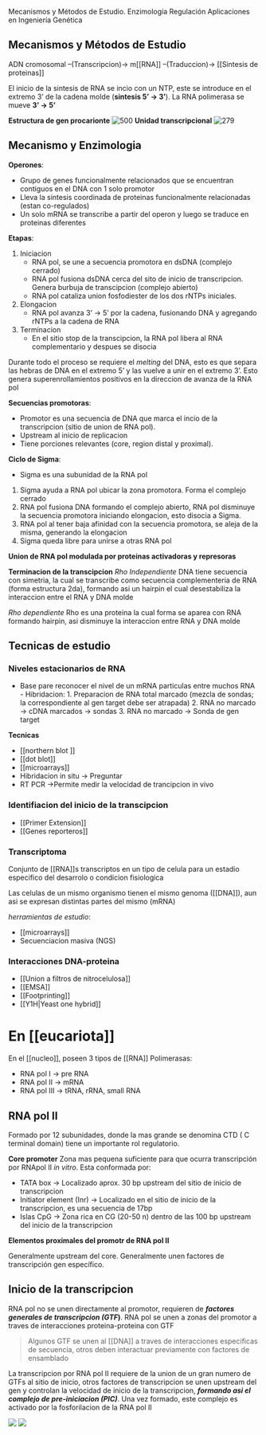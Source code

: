 Mecanismos y Métodos de Estudio. 
Enzimología
Regulación
Aplicaciones en Ingeniería Genética

## Mecanismos y Métodos de Estudio 
ADN cromosomal –(Transcripcion)→ m[[RNA]] –(Traduccion)→ [[Sintesis de proteinas]]

El inicio de la sintesis de RNA se incio con un NTP, este se introduce en el extremo 3’ de la cadena molde (**sintesis 5’ → 3’**). La RNA polimerasa se mueve **3’ → 5’**

**Estructura de gen procarionte**
![500](https://i.imgur.com/n3kQpSl.png)
**Unidad transcripcional**
![279](https://i.imgur.com/Y6bFlto.png)  


## Mecanismo y Enzimologia
**Operones**: 
- Grupo de genes funcionalmente relacionados que se encuentran contiguos en el DNA con 1 solo promotor
- Lleva la sintesis coordinada de proteinas funcionalmente relacionadas (estan co-regulados)
- Un solo mRNA se transcribe a partir del operon y luego se traduce en proteinas diferentes

**Etapas**:
1. Iniciacion
	  - RNA pol, se une a secuencia promotora en dsDNA (complejo cerrado)
	  - RNA pol fusiona dsDNA cerca del sito de inicio de transcripcion. Genera burbuja de transcipcion (complejo abierto)
	  - RNA pol cataliza union fosfodiester de los dos rNTPs iniciales.
2. Elongacion
	  - RNA pol avanza 3’ → 5’ por la cadena, fusionando DNA y agregando rNTPs a la cadena de RNA
3. Terminacion
	  - En el sitio stop de la transcipcion, la RNA pol libera al RNA complementario y despues se disocia

Durante todo el proceso se requiere el *melting* del DNA, esto es que separa las hebras de DNA en el extremo 5’ y las vuelve a unir en el extremo 3’. Esto genera superenrollamientos positivos en la direccion de avanza de la RNA pol

**Secuencias promotoras**:
- Promotor es una secuencia de DNA que marca el incio de la transcripcion (sitio de union de RNA pol).
- Upstream al inicio de replicacion
- Tiene porciones relevantes (core, region distal y proximal).

**Ciclo de Sigma**:
- Sigma es una subunidad de la RNA pol
1. Sigma ayuda a RNA pol ubicar la zona promotora. Forma el complejo cerrado
2. RNA pol fusiona DNA formando el complejo abierto, RNA pol disminuye la secuencia promotora iniciando elongacion, esto disocia a Sigma.
3. RNA pol al tener baja afinidad con la secuencia promotora, se aleja de la misma, generando la elongacion
4. Sigma queda libre para unirse a otras RNA pol

**Union de RNA pol modulada por proteinas activadoras y represoras**

**Terminacion de la transcipcion**
*Rho Independiente*
DNA tiene secuencia con simetria, la cual se transcribe como secuencia complementeria de RNA (forma estructura 2da), formando asi un hairpin el cual desestabiliza la interaccion entre el RNA y DNA molde

*Rho dependiente*
Rho es una proteina la cual forma se aparea con RNA formando hairpin, asi disminuye la interaccion entre RNA y DNA molde


## Tecnicas de estudio

### Niveles estacionarios de RNA

- Base pare reconocer el nivel de un mRNA particulas entre muchos RNA
	  - Hibridacion:
		1. Preparacion de RNA total marcado (mezcla de sondas; la correspondiente al gen target debe ser atrapada)
		2. RNA no marcado → cDNA marcados → sondas
		3. RNA no marcado → Sonda de gen target

 **Tecnicas**
 - [[northern blot ]]
- [[dot blot]]
- [[microarrays]] 
- Hibridacion in situ → Preguntar
- RT PCR →Permite medir la velocidad de trancipcion in vivo


### Identifiacion del inicio de la transcipcion

- [[Primer Extension]]
- [[Genes reporteros]]

### Transcriptoma
Conjunto de [[RNA]]s transcriptos en un tipo de celula para un estadio especifico del desarrolo o condicion fisiologica

Las celulas de un mismo organismo tienen el mismo genoma ([[DNA]]), aun asi se expresan distintas partes del mismo (mRNA)

*herramientas de estudio*:

- [[microarrays]]
- Secuenciacion masiva (NGS)

### Interacciones DNA-proteina

- [[Union a filtros de nitrocelulosa]]
- [[EMSA]]
- [[Footprinting]] 
- [[Y1H|Yeast one hybrid]]





# En [[eucariota]]

En el [[nucleo]], poseen 3 tipos de [[RNA]] Polimerasas:
- RNA pol I → pre RNA
- RNA pol II → mRNA
- RNA pol III → tRNA, rRNA, small RNA

## RNA pol II

Formado por 12 subunidades, donde la mas grande se denomina CTD ( C terminal domain) tiene un importante rol  regulatorio.

**Core promoter**
Zona mas pequena suficiente para que ocurra transcripción por RNApol II *in vitro*. Esta conformada por:

- TATA box → Localizado aprox. 30 bp upstream del sitio de inicio de transcripcion
- Initiator element (Inr) → Localizado en el sitio de inicio de la transcripcion, es una secuencia de 17bp
- Islas CpG → Zona rica en CG (20-50 n) dentro de las 100 bp upstream del inicio de la transcripcion

**Elementos proximales del promotr de RNA pol II**

Generalmente upstream del core.
Generalmente unen factores de transcripción gen específico.

## Inicio de la transcripcion

RNA pol no se unen directamente al promotor, requieren de ***factores generales de transcripcion (GTF*)**.
RNA pol se unen a zonas del promotor a traves de interacciones proteina-proteina con GTF

> Algunos GTF se unen al [[DNA]] a traves de interacciones especificas de secuencia, otros deben interactuar previamente con factores de ensamblado

La transcripcion por RNA pol II requiere de la union de un gran numero de GTFs al sitio de inicio, otros factores de transcripcion se unen upstream del gen y controlan la velocidad de inicio de la transcripcion, ***formando asi el complejo de pre-iniciacion (PIC)***.
Una vez formado, este complejo es activado por la fosforilacion de la RNA pol II

![](https://i.imgur.com/2Q7I7iY.png)
![](https://i.imgur.com/jBJcodA.png)
